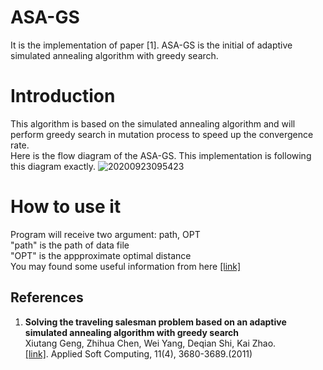# ASA-GS
It is the implementation of paper [1]. ASA-GS is the initial of adaptive simulated annealing algorithm with greedy search.

# Introduction
This algorithm is based on the simulated annealing algorithm and will perform greedy search in mutation process to speed up the convergence rate.  
Here is the flow diagram of the ASA-GS. This implementation is following this diagram exactly.
![20200923095423](https://user-images.githubusercontent.com/7517810/94022155-cb809980-fd82-11ea-8bce-591983259047.png)

# How to use it
Program will receive two argument: path, OPT  
"path" is the path of data file  
"OPT" is the appproximate optimal distance  
You may found some useful information from here [[link]](http://www.math.uwaterloo.ca/tsp/world/countries.html)  

## References
1.  **Solving the traveling salesman problem based on an adaptive simulated annealing algorithm with greedy search**<br />
    Xiutang Geng, Zhihua Chen, Wei Yang, Deqian Shi, Kai Zhao. <br />
    [[link]](https://www.sciencedirect.com/science/article/abs/pii/S1568494611000573). Applied Soft Computing, 11(4), 3680-3689.(2011)
